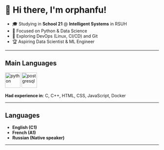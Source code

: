 # 👋 Hi there, I'm orphanfu!

- 🎓 Studying in **School 21** @ **Intelligent Systems** in RSUH
- 🐍 Focused on Python & Data Science  
- 🌱 Exploring DevOps (Linux, CI/CD) and Git
- 🏆 Aspiring Data Scientist & ML Engineer  

---

## Main Languages

<p align="left">
  <img src="https://cdn.jsdelivr.net/gh/devicons/devicon/icons/python/python-original.svg" alt="python" width="50" height="50"/>
  <img src="https://cdn.jsdelivr.net/gh/devicons/devicon/icons/postgresql/postgresql-original.svg" alt="postgresql" width="50" height="50"/>
</p>


**Had experience in**: C, C++, HTML, CSS, JavaScript, Docker

---

## Languages
- **English (C1)**  
- **French (A1)**  
- **Russian (Native speaker)**  

---



<!--
## Проекты
- [Проект 1](ссылка) — описание проекта
- [Проект 2](ссылка) — описание проекта
-->

<!--
**zelenn/zelenn** is a ✨ _special_ ✨ repository because its `README.md` (this file) appears on your GitHub profile.

Here are some ideas to get you started:

- 🔭 I’m currently working on ...
- 🌱 I’m currently learning ...
- 👯 I’m looking to collaborate on ...
- 🤔 I’m looking for help with ...
- 💬 Ask me about ...
- 📫 How to reach me: ...
- 😄 Pronouns: ...
- ⚡ Fun fact: ...
-->
